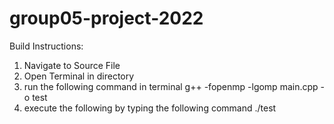 # group05-project-2022

Build Instructions:

1. Navigate to Source File
2. Open Terminal in directory
3. run the following command in terminal
    g++ -fopenmp -lgomp main.cpp -o test 
4. execute the following by typing the following command
    ./test
